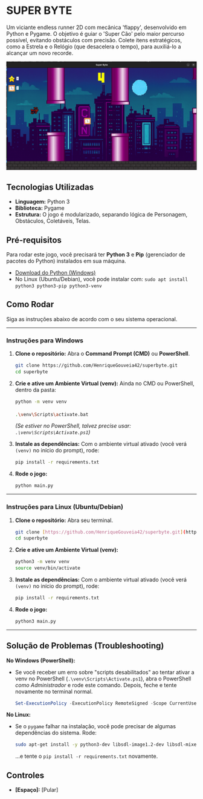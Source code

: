 # SUPER BYTE

Um viciante endless runner 2D com mecânica 'flappy', desenvolvido em Python e Pygame. O objetivo é guiar o 'Super Cão' pelo maior percurso possível, evitando obstáculos com precisão. Colete itens estratégicos, como a Estrela e o Relógio (que desacelera o tempo), para auxiliá-lo a alcançar um novo recorde.

![Print do Jogo](images/print.png)

## Tecnologias Utilizadas

* **Linguagem:** Python 3
* **Biblioteca:** Pygame
* **Estrutura:** O jogo é modularizado, separando lógica de Personagem, Obstáculos, Coletáveis, Telas.

## Pré-requisitos

Para rodar este jogo, você precisará ter **Python 3** e **Pip** (gerenciador de pacotes do Python) instalados em sua máquina.

* [Download do Python (Windows)](https://www.python.org/downloads/windows/)
* No Linux (Ubuntu/Debian), você pode instalar com: `sudo apt install python3 python3-pip python3-venv`

## Como Rodar

Siga as instruções abaixo de acordo com o seu sistema operacional.

---

### Instruções para Windows

1.  **Clone o repositório:**
    Abra o **Command Prompt (CMD)** ou **PowerShell**.
    ```bash
    git clone https://github.com/HenriqueGouveia42/superbyte.git
    cd superbyte
    ```

2.  **Crie e ative um Ambiente Virtual (venv):**
    Ainda no CMD ou PowerShell, dentro da pasta:

    ```bash
    python -m venv venv
    
    .\venv\Scripts\activate.bat
    ```
    *(Se estiver no PowerShell, talvez precise usar: `.\venv\Scripts\Activate.ps1`)*

3.  **Instale as dependências:**
    Com o ambiente virtual ativado (você verá `(venv)` no início do prompt), rode:
    ```bash
    pip install -r requirements.txt
    ```

4.  **Rode o jogo:**
    ```bash
    python main.py
    ```

---

### Instruções para Linux (Ubuntu/Debian)

1.  **Clone o repositório:**
    Abra seu terminal.
    ```bash
    git clone [https://github.com/HenriqueGouveia42/superbyte.git](https://github.com/HenriqueGouveia42/superbyte.git)
    cd superbyte
    ```

2.  **Crie e ative um Ambiente Virtual (venv):**
    ```bash
    python3 -m venv venv
    source venv/bin/activate
    ```

3.  **Instale as dependências:**
    Com o ambiente virtual ativado (você verá `(venv)` no início do prompt), rode:
    ```bash
    pip install -r requirements.txt
    ```

4.  **Rode o jogo:**
    ```bash
    python3 main.py
    ```

---

## Solução de Problemas (Troubleshooting)

**No Windows (PowerShell):**
* Se você receber um erro sobre "scripts desabilitados" ao tentar ativar a venv no PowerShell (`.\venv\Scripts\Activate.ps1`), abra o PowerShell *como Administrador* e rode este comando. Depois, feche e tente novamente no terminal normal.
    ```powershell
    Set-ExecutionPolicy -ExecutionPolicy RemoteSigned -Scope CurrentUser
    ```

**No Linux:**
* Se o `pygame` falhar na instalação, você pode precisar de algumas dependências do sistema. Rode:
    ```bash
    sudo apt-get install -y python3-dev libsdl-image1.2-dev libsdl-mixer1.2-dev libsdl-ttf2.0-dev libsdl1.2-dev libsmpeg-dev python3-numpy subversion portaudio19-dev
    ```
    ...e tente o `pip install -r requirements.txt` novamente.

## Controles

* **[Espaço]:** [Pular]